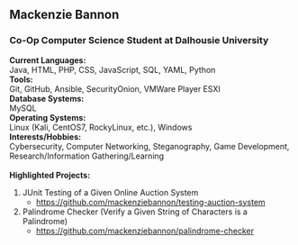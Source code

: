 ## Mackenzie Bannon </br>
### Co-Op Computer Science Student at Dalhousie University </br>
**Current Languages:** </br>
  Java, HTML, PHP, CSS, JavaScript, SQL, YAML, Python </br>
**Tools:** </br> 
  Git, GitHub, Ansible, SecurityOnion, VMWare Player ESXI </br>
**Database Systems:** </br>
  MySQL </br>
**Operating Systems:** </br>
  Linux (Kali, CentOS7, RockyLinux, etc.), Windows </br>
**Interests/Hobbies:** </br>
  Cybersecurity, Computer Networking, Steganography, Game Development, Research/Information Gathering/Learning </br>
  </br>
**Highlighted Projects:** </br> 
1. JUnit Testing of a Given Online Auction System </br>
   - https://github.com/mackenziebannon/testing-auction-system </br>
2. Palindrome Checker (Verify a Given String of Characters is a Palindrome) </br>
   - https://github.com/mackenziebannon/palindrome-checker
